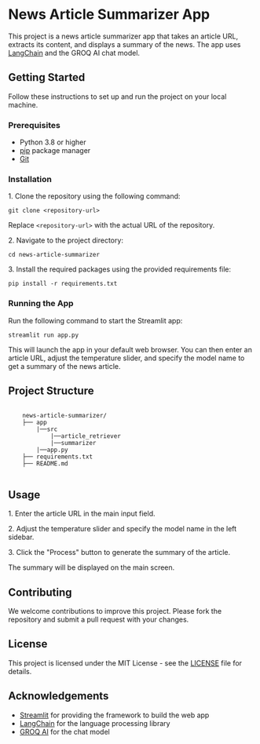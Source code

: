 <!DOCTYPE html>
<html lang="en">
<head>
    <meta charset="UTF-8">
    <meta name="viewport" content="width=device-width, initial-scale=1.0">
    <title>News Article Summarizer App README</title>
</head>
<body>
    <h1>News Article Summarizer App</h1>
    <p>This project is a news article summarizer app that takes an article URL, extracts its content, and displays a summary of the news. The app uses <a href="https://python.langchain.com/en/latest/">LangChain</a> and the GROQ AI chat model.</p>
    <h2>Getting Started</h2>
    <p>Follow these instructions to set up and run the project on your local machine.</p>
    <h3>Prerequisites</h3>
    <ul>
        <li>Python 3.8 or higher</li>
        <li><a href="https://pip.pypa.io/en/stable/installation/">pip</a> package manager</li>
        <li><a href="https://git-scm.com/book/en/v2/Getting-Started-Installing-Git">Git</a></li>
    </ul>
    <h3>Installation</h3>
    <p>1. Clone the repository using the following command:</p>
    <pre><code>git clone &lt;repository-url&gt;</code></pre>
    <p>Replace <code>&lt;repository-url&gt;</code> with the actual URL of the repository.</p>
    <p>2. Navigate to the project directory:</p>
    <pre><code>cd news-article-summarizer</code></pre>
    <p>3. Install the required packages using the provided requirements file:</p>
    <pre><code>pip install -r requirements.txt</code></pre>
    <h3>Running the App</h3>
    <p>Run the following command to start the Streamlit app:</p>
    <pre><code>streamlit run app.py</code></pre>
    <p>This will launch the app in your default web browser. You can then enter an article URL, adjust the temperature slider, and specify the model name to get a summary of the news article.</p>
    <h2>Project Structure</h2>
    <pre><code>
    news-article-summarizer/
    ├── app
        |──src
            |──article_retriever
            |──summarizer
        |──app.py
    ├── requirements.txt
    ├── README.md
    </code></pre>
    <h2>Usage</h2>
    <p>1. Enter the article URL in the main input field.</p>
    <p>2. Adjust the temperature slider and specify the model name in the left sidebar.</p>
    <p>3. Click the "Process" button to generate the summary of the article.</p>
    <p>The summary will be displayed on the main screen.</p>
    <h2>Contributing</h2>
    <p>We welcome contributions to improve this project. Please fork the repository and submit a pull request with your changes.</p>
    <h2>License</h2>
    <p>This project is licensed under the MIT License - see the <a href="LICENSE">LICENSE</a> file for details.</p>
    <h2>Acknowledgements</h2>
    <ul>
        <li><a href="https://streamlit.io/">Streamlit</a> for providing the framework to build the web app</li>
        <li><a href="https://python.langchain.com/en/latest/">LangChain</a> for the language processing library</li>
        <li><a href="https://groq.com/">GROQ AI</a> for the chat model</li>
    </ul>
</body>
</html>
